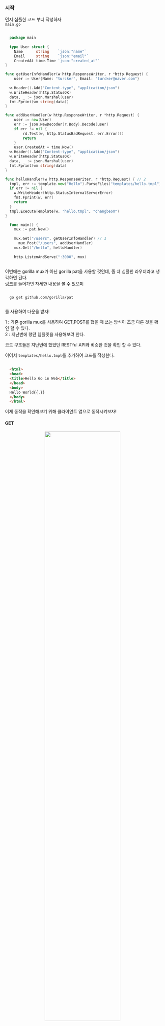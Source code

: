### 시작

먼저 심플한 코드 부터 작성하자 <br />
<code>main.go</code>
``` Go
  
  package main
  
  type User struct {
	Name      string    `json:"name"`
	Email     string    `json:"email"`
	CreatedAt time.Time `json:"created_at"`
}

func getUserInfoHandler(w http.ResponseWriter, r *http.Request) {
	user := User{Name: "turcker", Email: "turcker@naver.com"}
  
  w.Header().Add("Content-type", "application/json")
  w.WriteHeader(http.StatusOK)
  data, _ := json.Marshal(user)
  fmt.Fprint(wm string(data))
}

func addUserHandler(w http.ResponseWriter, r *http.Request) {
	user := new(User)
	err := json.NewDecoder(r.Body).Decode(user)
	if err != nil {
		rd.Text(w, http.StatusBadRequest, err.Error())
		return
	}
	user.CreatedAt = time.Now()
  w.Header().Add("Content-type", "application/json")
  w.WriteHeader(http.StatusOK)
  data, _ := json.Marshal(user)
  fmt.Fprint(wm string(data)
}

func helloHandler(w http.ResponseWriter, r *http.Request) { // 2
  tmpl, err := template.new("Hello").ParseFiles("templates/hello.tmpl")
  if err != nil {
    w.WriteHeader(http.StatusInternalServerError)
    fmt.Fprint(w, err)
    return
  }
  tmpl.ExecuteTemplate(w, "hello.tmpl", "changbeom")
}

  func main() {
    mux := pat.New()
    
    mux.Get("/users", getUserInfoHandler) // 1
	  mux.Post("/users", addUserHandler)
    mux.Get("/hello", helloHandler)
    
    http.ListenAndServe(":3000", mux)
    
```

이번에는 gorilla mux가 아닌 gorilla pat을 사용할 것인데, 좀 더 심플한 라우터라고 생각하면 된다. <br />
[링크](https://github.com/gorilla/pat)를 들어가면 자세한 내용을 볼 수 있으며  <br />

``` Unix
  
  go get github.com/gorilla/pat
  
```
를 사용하여 다운을 받자! <br />

1 : 기존 gorilla mux를 사용하여 GET,POST를 했을 때 쓰는 방식이 조금 다른 것을 확인 할 수 있다.  <br />
2 : 지난번에 했던 템플릿을 사용해보려 한다.

코드 구조들은 지난번에 했었던 RESTful API와 비슷한 것을 확인 할 수 있다. <br />

이어서 <code>templates/hello.tmpl</code>를 추가하여 코드를 작성한다.

``` html
  
  <html>
  <head>
  <title>Hello Go in Web</title>
  </head>
  <body> 
  Hello World{{.}}
  </body>
  </html>

```

이제 동작을 확인해보기 위해 클라이언트 앱으로 동작시켜보자! <br />
#### GET
<p align = "center"> <img src = "https://user-images.githubusercontent.com/33046341/93737442-2ea4eb80-fc1e-11ea-96f9-c659aae860d0.png" width = 70%> </img></p>

#### POST
<p align = "center"> <img src = "https://user-images.githubusercontent.com/33046341/93737515-6318a780-fc1e-11ea-8fbf-7c5401b84683.png" width = 70%> </img></p>

#### Hello
<p align = "center"> <img src = "https://user-images.githubusercontent.com/33046341/93737547-79befe80-fc1e-11ea-8121-f1f5709a5f52.png" width = 70%> </img></p>

이렇게 결과를 확인 할 수 있다. 이제 매번 JSON을 쓰고, 템플릿을 전하는게 귀찮기 때문에 간단하게 해주는 패키지를 추가할 것인데,  <br />
[unrolled -render](https://github.com/unrolled/render)이다. 해당 링크에 들어가면 자세한 내용이 나오며,
설치는 
``` Linux
  
  github.com/unrolled/render
  
```
으로 해주면 된다. <br />

사용법은 간단하다. 먼저 전역변수인 rd를 추가해준다. <br />

``` Go

  var rd *render.Render
  
```
이렇게 하면 render의 패키지가 import하게 된다. <br />

그 다음 <code>main.go</code>에서 인스턴스를 만든뒤 코드를 수정해준다. <br />

``` Go

  func getUserInfoHandler(w http.ResponseWriter, r *http.Request) {
    user := User{Name: "tucker", Email: "tucker@naver.com"}

    rd.JSON(w, http.StatusOK, user) // 1
  }
  
  func addUserHandler(w http.ResponseWriter, r *http.Request) {
    user := new(User)
    err := json.NewDecoder(r.Body).Decode(user)
    if err != nil {
      rd.Text(w, http.StatusBadRequest, err.Error())
      return
    }
    user.CreatedAt = time.Now()
    rd.JSON(w, http.StatusOK, user)
  }
  
  func helloHandler(w http.ResponseWriter, r *http.Request) {
    rd.HTML(w, http.StatusOK, "hello", "Tucker") // 2
  }
  
  func main() {
    rd = render.New() // 2
    mux := pat.New()

    mux.Get("/users", getUserInfoHandler)
    mux.Post("/users", addUserHandler)
    mux.Get("/hello", helloHandler)
    
    http.ListenAndServe(":3000", n)
}

```

1 : 첫번째 인자가 ResponseWriter, 두번째 인자가 status, 세번째 인자가 JSON으로 바꾸고싶은 인스턴스이다. 이 한줄로 끝이 난다. <br />
2 : 첫번째 인자가 ResponseWriter, 두번째 인자가 status, 세번째 인자가 템플릿 파일, 네번째 인자가 템플릿에 넣을 인스턴스 값이다. <br />

이제 실행을 시켜보자 <br />

#### GET
<p align = "center"> <img src = "https://user-images.githubusercontent.com/33046341/93738378-99efbd00-fc20-11ea-831a-7011859751f2.png" width = 70%> </img></p>

#### POST
<p align = "center"> <img src = "https://user-images.githubusercontent.com/33046341/93738408-ac69f680-fc20-11ea-86b3-daf4379b04a5.png" width = 70%> </img></p>

#### HELLO
<p align = "center"> <img src = "https://user-images.githubusercontent.com/33046341/93738499-e4713980-fc20-11ea-99fe-0ec66ab184e1.png" width = 70%> </img></p>

그리고 Hello 템플릿에서 .tmpl외에도 .HTML이 될 수 있는데 이 때 템플릿을 .HTML로 변경하면 클라이언트 앱에서 읽어오지 못한다. <br />
HTML도 읽어 줄 수 있게 하기 위해 Main 부분을 수정해준다. <Br />

``` Go
  
  func main() {
	rd = render.New(render.Options{
    Directory:  "template",
		Extensions: []string{".html", ".tmpl"},
	})
	mux := pat.New()

	mux.Get("/users", getUserInfoHandler)
	mux.Post("/users", addUserHandler)
	mux.Get("/hello", helloHandler)

	http.ListenAndServe(":3000", n)
}

```

Extensions이라는 옵션이 있는데 템플릿을 읽어올 때 어떤 확장자를 읽을지 알려주는 옵션이다. <br />
마찬가지로 디렉토리가 바뀔 수 있는데, 어떤 디렉토리를 읽고자 하는지 사용하는 옵션이다. <br />

이번에는 템플릿에 어떤 레이아웃을 추가하는 것을 해보고자한다. <br />
저번 시간에 템플릿을 기능에 따라 2개 나누었듯이 나눠보자! <br />

<code>template/body.html</code>

``` HTML
  
  Name: {{.Name}}
  Email : {{.Email}}
  
```

그리고 <code>template/hello.HTML</code>를 body를 넣을 부분을 수정해주자! <br />

``` HTML
  
 <html>
  <head>
  <title>Hello Go in Web</title>
  </head>
  <body> 
  Hello World
  {{ yield }}
  </body>
</html> 

```

그리고 다시 돌아와 Main 부분을 수정해준다. <Br />

``` Go

  func helloHandler(w http.ResponseWriter, r *http.Request) {
    user := User{Name: "tucker", Email: "tucker@naver.com"} // 1
    rd.HTML(w, http.StatusOK, "body", user)
  }
  
  func main() {
	rd = render.New(render.Options{
    Directory:  "template",
		Extensions: []string{".html", ".tmpl"},
    Layout:     "hello",
	})
	mux := pat.New()

	mux.Get("/users", getUserInfoHandler)
	mux.Post("/users", addUserHandler)
	mux.Get("/hello", helloHandler)

	http.ListenAndServe(":3000", n)
}

```
1 : body 템플릿에 넣어주기 위해 수정했다. <Br />

이 상태에서 실행하게 되면
<p align = "center"> <img src = "https://user-images.githubusercontent.com/33046341/93739238-cdcbe200-fc22-11ea-82c3-11b1a3f03d97.png" width = 70%> </img></p>

정상적으로 작동 되는 것을 확인 할 수 있다. <Br />

body는 {{ yield }}로 템플릿을 지정했지만 title부분도 템플릿으로 지정해주고 싶다면 이렇게 수정해주면 된다. <Br />

``` HTML
  
 <html>
  <head>
  <title>{{ partial "title" }}</title>
  </head>
  <body> 
  Hello World
  {{ yield }}
  </body>
</html> 

```
이렇게 만들어 준 뒤 title에 해당하는 템플릿을 만들면 된다! <br />
</code>template/title-body.html<code>

``` HTML

  Partial Go in Web
  
```
title-body라고 이름을 만들면 layout에서 해당 title에 해당하는 이름과 main.go의 body값을 읽은 부분을 채워주게 된다. <Br />
<p align = "center"> <img src = "https://user-images.githubusercontent.com/33046341/93739730-ee486c00-fc23-11ea-957c-6f5bb9dcbf41.png" width = 70%> </img></p>

마지막으로 설치해볼 패키지는 negroni라는 패키지인데 HTTP 미들웨어이다. <br />
기본적으로 많이 쓰이는 부가기능들을 제공하는 패키지 라고 생각하면 된다. <br />
 
[링크](https://github.com/urfave/negroni)에 들어가면 자세한 내용을 알 수 있는데 <Br />
기본적으로 제공하는 것이 Recovery, Logger, Static이다. <Br />

이것 또한 설치한다. <Br />

``` Linux
  
  go get github.com/urfave/negroni
  
```
main.go를 수정하기 앞서 public 폴더에 index.html을 생성한다. <br />
``` HTML

  <html>
    <head>
        <title>Go in Web 11</title>
    </head>
    <body>
        <h1>Hello Go in Web</h1>
    </body>
</html>

```
기본적인 것을 사용할 때는 간단한데 <br />
``` Go

    func main() {
    rd = render.New(render.Options{
      Directory:  "template",
      Extensions: []string{".html", ".tmpl"},
      Layout:     "hello",
    })
    mux := pat.New()

    mux.Get("/users", getUserInfoHandler)
    mux.Post("/users", addUserHandler)
    mux.Get("/hello", helloHandler)

    n := negroni.Classic() // 1
    n.UseHandler(mux) // 2
    http.ListenAndServe(":3000", n) // 3
  }

```

1 : 이걸 사용하면 핸들러가 하나 나온다. <Br />
2 : mux를 매핑해서 부가기능들을 추가해준다. <Br /> 
3 : 핸들러의 n을 추가해준다. <Br />

그러면 n이 가지고 있는것이 기본 파일 서버를 가지고 있고, log를 찍는 기능을 제공하고 있다. <br />
실행해보면 <br />
정상적으로 화면이 나오고, <br />
<p align = "center"> <img src = "https://user-images.githubusercontent.com/33046341/93740271-200e0280-fc25-11ea-8361-380550c609d0.png" width = 70%> </img></p>

터미널창에 log가 찍힌 것을 확인 할 수 있다. <br />
<p align = "center"> <img src = "https://user-images.githubusercontent.com/33046341/93740537-aaeefd00-fc25-11ea-9e79-4273c75a0321.png" width = 70%> </img></p>
<p align = "center"> <img src = "https://user-images.githubusercontent.com/33046341/93740641-e12c7c80-fc25-11ea-8889-e5a67a9907d9.png" width = 70%> </img></p>

### 풀소스
<code>main.go</code>
``` Go
  
  package main

  import (
    "encoding/json"
    "net/http"
    "time"

    "github.com/gorilla/pat"
    "github.com/unrolled/render"
    "github.com/urfave/negroni"
  )

  var rd *render.Render

  type User struct {
    Name      string    `json:"name"`
    Email     string    `json:"email"`
    CreatedAt time.Time `json:"created_at"`
  }

  func getUserInfoHandler(w http.ResponseWriter, r *http.Request) {
    user := User{Name: "tucker", Email: "tucker@naver.com"}

    rd.JSON(w, http.StatusOK, user)
  }

  func addUserHandler(w http.ResponseWriter, r *http.Request) {
    user := new(User)
    err := json.NewDecoder(r.Body).Decode(user)
    if err != nil {
      rd.Text(w, http.StatusBadRequest, err.Error())
      return
    }
    user.CreatedAt = time.Now()
    rd.JSON(w, http.StatusOK, user)
  }

  func helloHandler(w http.ResponseWriter, r *http.Request) {
    user := User{Name: "tucker", Email: "tucker@naver.com"}
    rd.HTML(w, http.StatusOK, "body", user)
  }

  func main() {
    rd = render.New(render.Options{
      Directory:  "template",
      Extensions: []string{".html", ".tmpl"},
      Layout:     "hello",
    })
    mux := pat.New()

    mux.Get("/users", getUserInfoHandler)
    mux.Post("/users", addUserHandler)
    mux.Get("/hello", helloHandler)

    n := negroni.Classic()
    n.UseHandler(mux)
    http.ListenAndServe(":3000", n)
  }

```
<code>template/body.html</code>
``` HTML 
  
  Name: {{.Name}}
  Email: {{.Email}}

```
<code>template/hello.html</code>
``` Go
  
  <html>
  <head>
  <title>{{ partial "title" }}</title>
  </head>
  <body> 
  Hello World
  {{ yield }}
  </body>
  </html>

```

<code>template/title-body.html</code>
``` Go
  
  Partial Go in Web
  
```

<code>public/index.html</code>
``` Go
  
  <html>
      <head>
          <title>Go in Web 11</title>
      </head>
      <body>
          <h1>Hello Go in Web</h1>
      </body>
  </html>
```
